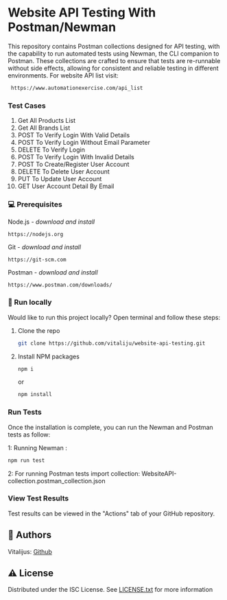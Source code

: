 # Website API Testing With Postman/Newman

This repository contains Postman collections designed for API testing, with the capability to run automated tests using Newman, the CLI companion to Postman. These collections are crafted to ensure that tests are re-runnable without side effects, allowing for consistent and reliable testing in different environments.
For website API list visit:

```sh
 https://www.automationexercise.com/api_list
```

### Test Cases

1. Get All Products List
2. Get All Brands List
3. POST To Verify Login With Valid Details
4. POST To Verify Login Without Email Parameter
5. DELETE To Verify Login
6. POST To Verify Login With Invalid Details
7. POST To Create/Register User Account
8. DELETE To Delete User Account
9. PUT To Update User Account
10. GET User Account Detail By Email

### 💻 Prerequisites

Node.js - _download and install_

```
https://nodejs.org
```

Git - _download and install_

```
https://git-scm.com
```

Postman - _download and install_

```
https://www.postman.com/downloads/
```

### 🏃 Run locally

Would like to run this project locally? Open terminal and follow these steps:

1. Clone the repo
    ```sh
    git clone https://github.com/vitaliju/website-api-testing.git
    ```
2. Install NPM packages

    ```sh
    npm i
    ```

    or

    ```sh
    npm install
    ```

### Run Tests

Once the installation is complete, you can run the Newman and Postman tests as follow:

1: Running Newman :

```sh
npm run test
```

2: For running Postman tests import collection: WebsiteAPI-collection.postman_collection.json

### View Test Results

Test results can be viewed in the "Actions" tab of your GitHub repository.

## 🎅 Authors

Vitalijus: [Github](https://github.com/vitaliju)

## ⚠️ License

Distributed under the ISC License. See [LICENSE.txt](./LICENSE.txt) for more information
